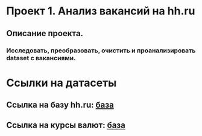 
# Проект 1. Анализ вакансий на hh.ru

## Описание проекта.

### Исследовать, преобразовать, очистить и проанализировать dataset с вакансиями.

# Ссылки на датасеты

## Ссылка на базу hh.ru: [база](https://drive.google.com/file/d/1QCa2Gz4a-cb2yJSGPIGWyNXxlIytXOj-/view?usp=sharing)
## Ссылка на курсы валют: [база](https://drive.google.com/file/d/1LK3RcdOgrjYaAKQNLnR98wdZ54Ky6HFl/view?usp=sharing)
